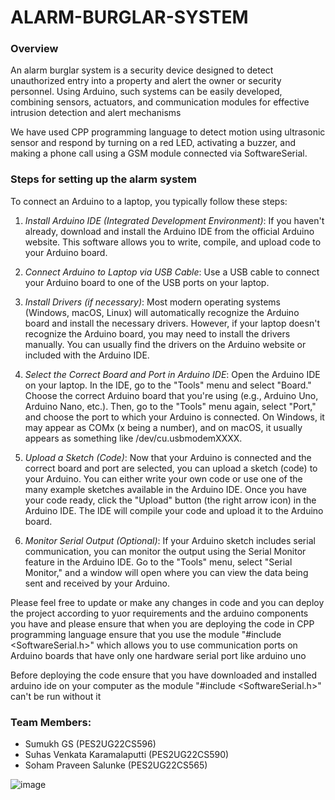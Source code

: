 # ALARM-BURGLAR-SYSTEM

### Overview
An alarm burglar system is a security device designed to detect unauthorized entry into a property and alert the owner or security personnel. Using Arduino, such systems can be easily developed, combining sensors, actuators, and communication modules for effective intrusion detection and alert mechanisms

We have used CPP programming language to detect motion using ultrasonic sensor  and respond by turning on a red LED, activating a buzzer, and making a phone call using a GSM module connected via SoftwareSerial.
### Steps for setting up the alarm system
To connect an Arduino to a laptop, you typically follow these steps:

1. *Install Arduino IDE (Integrated Development Environment)*: If you haven't already, download and install the Arduino IDE from the official Arduino website. This software allows you to write, compile, and upload code to your Arduino board.

2. *Connect Arduino to Laptop via USB Cable*: Use a USB cable to connect your Arduino board to one of the USB ports on your laptop. 

3. *Install Drivers (if necessary)*: Most modern operating systems (Windows, macOS, Linux) will automatically recognize the Arduino board and install the necessary drivers. However, if your laptop doesn't recognize the Arduino board, you may need to install the drivers manually. You can usually find the drivers on the Arduino website or included with the Arduino IDE.

4. *Select the Correct Board and Port in Arduino IDE*: Open the Arduino IDE on your laptop. In the IDE, go to the "Tools" menu and select "Board." Choose the correct Arduino board that you're using (e.g., Arduino Uno, Arduino Nano, etc.). Then, go to the "Tools" menu again, select "Port," and choose the port to which your Arduino is connected. On Windows, it may appear as COMx (x being a number), and on macOS, it usually appears as something like /dev/cu.usbmodemXXXX.

5. *Upload a Sketch (Code)*: Now that your Arduino is connected and the correct board and port are selected, you can upload a sketch (code) to your Arduino. You can either write your own code or use one of the many example sketches available in the Arduino IDE. Once you have your code ready, click the "Upload" button (the right arrow icon) in the Arduino IDE. The IDE will compile your code and upload it to the Arduino board.

6. *Monitor Serial Output (Optional)*: If your Arduino sketch includes serial communication, you can monitor the output using the Serial Monitor feature in the Arduino IDE. Go to the "Tools" menu, select "Serial Monitor," and a window will open where you can view the data being sent and received by your Arduino.



Please feel free to update or make any changes in code and you can deploy the project according to yuor requirements and the arduino components you have and please ensure that when you are deploying the code in CPP programming language ensure that you use the module "#include <SoftwareSerial.h>" which allows you to use communication ports on Arduino boards that have only one hardware serial port like arduino uno

Before deploying the code ensure that you have downloaded and installed arduino ide on your computer as the module "#include <SoftwareSerial.h>" can't be run without it  

### Team Members:  
- Sumukh GS (PES2UG22CS596)  
- Suhas Venkata Karamalaputti (PES2UG22CS590)  
- Soham Praveen Salunke (PES2UG22CS565)


![image](https://github.com/user-attachments/assets/dcdf40c5-7555-42fd-929e-a0a8ba7b8941)




